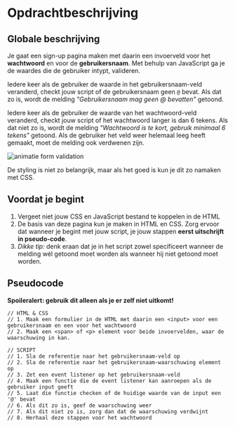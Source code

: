 # Opdrachtbeschrijving

## Globale beschrijving
Je gaat een sign-up pagina maken met daarin een invoerveld voor het **wachtwoord** en voor de **gebruikersnaam**.
Met behulp van JavaScript ga je de waardes die de gebruiker intypt, valideren.

Iedere keer als de gebruiker de waarde in het gebruikersnaam-veld veranderd, checkt jouw script of de gebruikersnaam
geen `@` bevat. Als dat zo is, wordt de melding _"Gebruikersnaam mag geen @ bevatten"_ getoond. 

Iedere keer als de gebruiker de waarde van het wachtwoord-veld veranderd, checkt jouw script of het wachtwoord 
langer is dan 6 tekens. Als dat niet zo is, wordt de melding _"Wachtwoord is te kort, gebruik minimaal 6 tekens"_ 
getoond. Als de gebruiker het veld weer helemaal leeg heeft gemaakt, moet de melding ook verdwenen zijn.

![animatie form validation](assets/opdracht-form-validation.gif)

De styling is niet zo belangrijk, maar als het goed is kun je dit zo namaken met CSS.

## Voordat je begint
1. Vergeet niet jouw CSS en JavaScript bestand te koppelen in de HTML
2. De basis van deze pagina kun je maken in HTML en CSS. Zorg ervoor dat wanneer je begint met jouw script, 
je jouw stappen **eerst uitschrijft in pseudo-code**.
3. _Dikke tip:_ denk eraan dat je in het script zowel specificeert wanneer de melding wél getoond moet worden als wanneer hij niet 
getoond moet worden. 

## Pseudocode
**Spoileralert: gebruik dit alleen als je er zelf niet uitkomt!**
```
// HTML & CSS
// 1. Maak een formulier in de HTML met daarin een <input> voor een gebruikersnaam en een voor het wachtwoord
// 2. Maak een <span> of <p> element voor beide invoervelden, waar de waarschuwing in kan.

// SCRIPT
// 1. Sla de referentie naar het gebruikersnaam-veld op
// 2. Sla de referentie naar het gebruikersnaam-waarschuwing element op
// 3. Zet een event listener op het gebruikersnaam-veld
// 4. Maak een functie die de event listener kan aanroepen als de gebruiker input geeft
// 5. Laat die functie checken of de huidige waarde van de input een '@' bevat
// 6. Als dit zo is, geef de waarschuwing weer
// 7. Als dit niet zo is, zorg dan dat de waarschuwing verdwijnt
// 8. Herhaal deze stappen voor het wachtwoord
```